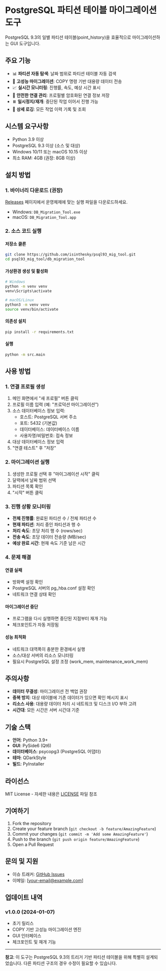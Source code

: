 # PostgreSQL 파티션 테이블 마이그레이션 도구

PostgreSQL 9.3의 일별 파티션 테이블(point_history)을 효율적으로 마이그레이션하는 GUI 도구입니다.

## 주요 기능

- 📊 **파티션 자동 탐색**: 날짜 범위로 파티션 테이블 자동 검색
- 🚀 **고성능 마이그레이션**: COPY 명령 기반 대용량 데이터 전송
- 📈 **실시간 모니터링**: 진행률, 속도, 예상 시간 표시
- 🔐 **안전한 연결 관리**: 프로필별 암호화된 연결 정보 저장
- ⏸️ **일시정지/재개**: 중단된 작업 이어서 진행 가능
- 📝 **상세 로깅**: 모든 작업 이력 기록 및 조회

## 시스템 요구사항

- Python 3.9 이상
- PostgreSQL 9.3 이상 (소스 및 대상)
- Windows 10/11 또는 macOS 10.15 이상
- 최소 RAM: 4GB (권장: 8GB 이상)

## 설치 방법

### 1. 바이너리 다운로드 (권장)

[Releases](https://github.com/isinthesky/psql93_mig_tool/releases) 페이지에서 운영체제에 맞는 실행 파일을 다운로드하세요.

- Windows: `DB_Migration_Tool.exe`
- macOS: `DB_Migration_Tool.app`

### 2. 소스 코드 실행

#### 저장소 클론
```bash
git clone https://github.com/isinthesky/psql93_mig_tool.git
cd psql93_mig_tool/db_migration_tool
```

#### 가상환경 생성 및 활성화
```bash
# Windows
python -m venv venv
venv\Scripts\activate

# macOS/Linux
python3 -m venv venv
source venv/bin/activate
```

#### 의존성 설치
```bash
pip install -r requirements.txt
```

#### 실행
```bash
python -m src.main
```

## 사용 방법

### 1. 연결 프로필 생성

1. 메인 화면에서 "새 프로필" 버튼 클릭
2. 프로필 이름 입력 (예: "프로덕션 마이그레이션")
3. 소스 데이터베이스 정보 입력:
   - 호스트: PostgreSQL 서버 주소
   - 포트: 5432 (기본값)
   - 데이터베이스: 데이터베이스 이름
   - 사용자명/비밀번호: 접속 정보
4. 대상 데이터베이스 정보 입력
5. "연결 테스트" 후 "저장"

### 2. 마이그레이션 실행

1. 생성한 프로필 선택 후 "마이그레이션 시작" 클릭
2. 달력에서 날짜 범위 선택
3. 파티션 목록 확인
4. "시작" 버튼 클릭

### 3. 진행 상황 모니터링

- **전체 진행률**: 완료된 파티션 수 / 전체 파티션 수
- **현재 파티션**: 처리 중인 파티션과 행 수
- **처리 속도**: 초당 처리 행 수 (rows/sec)
- **전송 속도**: 초당 데이터 전송량 (MB/sec)
- **예상 완료 시간**: 현재 속도 기준 남은 시간

### 4. 문제 해결

#### 연결 실패
- 방화벽 설정 확인
- PostgreSQL 서버의 pg_hba.conf 설정 확인
- 네트워크 연결 상태 확인

#### 마이그레이션 중단
- 프로그램을 다시 실행하면 중단된 지점부터 재개 가능
- 체크포인트가 자동 저장됨

#### 성능 최적화
- 네트워크 대역폭이 충분한 환경에서 실행
- 소스/대상 서버의 리소스 모니터링
- 필요시 PostgreSQL 설정 조정 (work_mem, maintenance_work_mem)

## 주의사항

- **데이터 무결성**: 마이그레이션 전 백업 권장
- **중복 방지**: 대상 테이블에 기존 데이터가 있으면 확인 메시지 표시
- **리소스 사용**: 대용량 데이터 처리 시 네트워크 및 디스크 I/O 부하 고려
- **시간대**: 모든 시간은 서버 시간대 기준

## 기술 스택

- **언어**: Python 3.9+
- **GUI**: PySide6 (Qt6)
- **데이터베이스**: psycopg3 (PostgreSQL 어댑터)
- **테마**: QDarkStyle
- **빌드**: PyInstaller

## 라이선스

MIT License - 자세한 내용은 [LICENSE](LICENSE) 파일 참조

## 기여하기

1. Fork the repository
2. Create your feature branch (`git checkout -b feature/AmazingFeature`)
3. Commit your changes (`git commit -m 'Add some AmazingFeature'`)
4. Push to the branch (`git push origin feature/AmazingFeature`)
5. Open a Pull Request

## 문의 및 지원

- 이슈 트래커: [GitHub Issues](https://github.com/isinthesky/psql93_mig_tool/issues)
- 이메일: [your-email@example.com]

## 업데이트 내역

### v1.0.0 (2024-01-07)
- 초기 릴리스
- COPY 기반 고성능 마이그레이션 엔진
- GUI 인터페이스
- 체크포인트 및 재개 기능

---

**참고**: 이 도구는 PostgreSQL 9.3의 트리거 기반 파티션 테이블을 위해 특별히 설계되었습니다. 
다른 파티션 구조의 경우 수정이 필요할 수 있습니다.